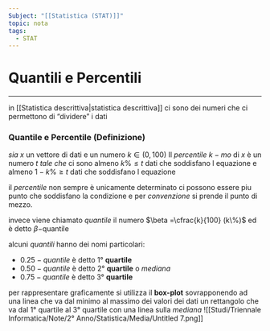 ```yaml
---
Subject: "[[Statistica (STAT)]]"
topic: nota
tags:
  - STAT
---
```

# Quantili e Percentili
---
in [[Statistica descrittiva|statistica descrittiva]] ci sono dei numeri che ci permettono di “dividere” i dati

### Quantile e Percentile (Definizione) 
_sia_ $x$ un vettore di dati e un numero $k\in (0,100)$ 
Il _percentile_  $k-mo$  di $x$ è un numero $t$ _tale che_  ci sono almeno $k\% \leq t$ dati che soddisfano l equazione e almeno $1-k\% \geq t$  dati che soddisfano l equazione

il _percentile_ non sempre è unicamente determinato ci possono essere piu punto che soddisfano la condizione e per _convenzione_ si prende il punto di mezzo.


invece viene chiamato _quantile_ il numero  $\beta =\cfrac{k}{100} (k\%)$ ed è detto $\beta-$quantile

alcuni _quantili_ hanno dei nomi particolari:
- $0.25-quantile$ è detto $1°$ __quartile__
- $0.50-quantile$ è detto $2°$ __quartile__ o _mediana_
- $0.75-quantile$ è detto $3°$ __quartile__

 per rappresentare graficamente si utilizza il **box-plot** sovrapponendo ad una linea che va dal minimo al massimo dei valori dei dati un rettangolo che va dal $1°$ quartile al $3°$ quartile con una linea sulla _mediana_
	![[Studi/Triennale Informatica/Note/2° Anno/Statistica/Media/Untitled 7.png]]
